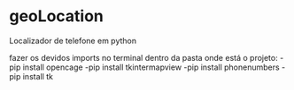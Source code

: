 # geoLocation
Localizador de telefone em python

fazer os devidos imports no terminal dentro da pasta onde está o projeto: 
-pip install opencage
-pip install tkintermapview
-pip install phonenumbers
-pip install tk
